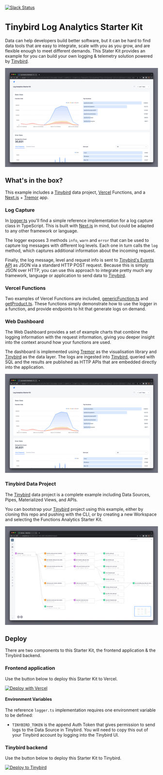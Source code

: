 <p>
  <a href="https://www.tinybird.co/join-our-slack-community"><img alt="Slack Status" src="https://img.shields.io/badge/slack-chat-1FCC83?style=flat&logo=slack"></a>
</p>

# Tinybird Log Analytics Starter Kit

Data can help developers build better software, but it can be hard to find data tools that are easy to integrate, scale with you as you grow, and are flexible enough to meet different demands. This Stater Kit provides an example for you can build your own logging & telemetry solution powered by [Tinybird](https://www.tinybird.co/).

![Tinybird Functions Analytics Dashboard](./assets/img/readme-dashboard.png)

## What's in the box?

This example includes a [Tinybird](https://www.tinybird.co/) data project, [Vercel](https://vercel.com/) Functions, and a [Next.js](https://nextjs.org/) + [Tremor](https://www.tremor.so/) app.

### Log Capture

In [logger.ts](./dashboard/lib/logger.ts) you'll find a simple reference implementation for a log capture class in TypeScript. This is built with [Next.js](https://nextjs.org/) in mind, but could be adapted to any other framework or language.

The logger exposes 3 methods `info`, `warn` and `error` that can be used to capture log messages with different log levels. Each one in turn calls the `log` method, which captures additional information about the incoming request.

Finally, the log message, level and request info is sent to [Tinybird's Events API](https://www.tinybird.co/docs/guides/high-frequency-ingestion.html) as JSON via a standard HTTP POST request. Because this is simply JSON over HTTP, you can use this approach to integrate pretty much any framework, language or application to send data to [Tinybird](https://www.tinybird.co/).

### Vercel Functions

Two examples of Vercel Functions are included, [genericFunction.ts](./dashboard/pages/api/example/genericFunction.ts) and [getProduct.ts](./dashboard/pages/api/example/getProduct.ts). These functions simply demonstrate how to use the logger in a function, and provide endpoints to hit that generate logs on demand.

### Web Dashboard

The Web Dashboard provides a set of example charts that combine the logging information with the request information, giving you deeper insight into the context around how your functions are used.

The dashboard is implemented using [Tremor](https://www.tremor.so/) as the visualisation library and [Tinybird](https://www.tinybird.co/) as the data layer. The logs are ingested into [Tinybird](https://www.tinybird.co/), queried with SQL and the results are published as HTTP APIs that are embedded directly into the application.

![Tinybird Functions Analytics Dashboard](./assets/img/readme-dashboard.png)

### Tinybird Data Project

The [Tinybird](https://www.tinybird.co/) data project is a complete example including Data Sources, Pipes, Materialized Views, and APIs.

You can bootstrap your [Tinybird](https://www.tinybird.co/) project using this example, either by cloning this repo and pushing with the CLI, or by creating a new Workspace and selecting the Functions Analytics Starter Kit.

![Tinybird Functions Analytics DataFlow](./assets/img/readme-dataflow.png)

## Deploy

There are two components to this Starter Kit, the frontend application & the Tinybird backend.

### Frontend application

Use the button below to deploy this Starter Kit to Vercel.

[![Deploy with Vercel](https://vercel.com/button)](https://vercel.com/new/clone?repository-url=https%3A%2F%2Fgithub.com%2Ftinybirdco%2Flog-analytics-starter-kit&env=TINYBIRD_TOKEN&envDescription=These%20Env%20Vars%20link%20your%20frontend%20to%20the%20Tinybird%20backend.%20See%20the%20Starter%20Kit%20readme%20for%20more%20info.&envLink=https%3A%2F%2Fgithub.com%2Ftinybirdco%2Flog-analytics-starter-kit%23environment-variables&project-name=tinybird-log-analytics-starter-kit&repository-name=tinybird-log-analytics-starter-kit&demo-description=Custom%20analytics%20for%20your%20application%20logs%20using%20Tinybird&demo-url=http%3A%2F%2Flog-analytics.tinybird.co&demo-image=http%3A%2F%2Flog-analytics.tinybird.co%2Fbanner.png&root-directory=dashboard)

#### Environment Variables

The reference `logger.ts` implementation requires one environment variable to be defined:

- `TINYBIRD_TOKEN` is the append Auth Token that gives permission to send logs to the Data Source in Tinybird. You will need to copy this out of your Tinybird account by logging into the Tinybird UI.

### Tinybird backend

Use the button below to deploy this Starter Kit to Tinybird.

[![Deploy to Tinybird](https://cdn.tinybird.co/button)](https://ui.tinybird.co/workspaces/new?name=log_analytics_starter_kit&starter_kit=log-analytics-starter-kit)
